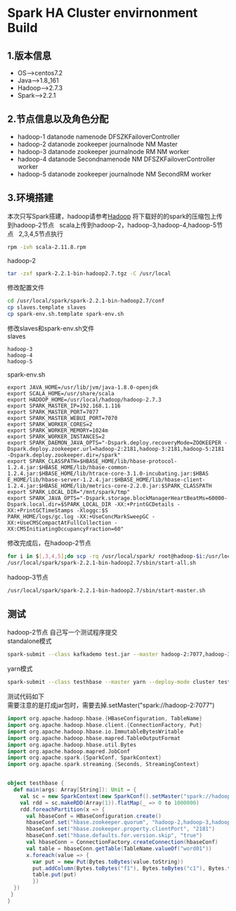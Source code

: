 Spark HA Cluster envirnonment Build  
===  

1.版本信息  
---
* OS-->centos7.2
* Java-->1.8_161
* Hadoop-->2.7.3
* Spark-->2.2.1  

2.节点信息以及角色分配   
---
* hadoop-1 datanode namenode DFSZKFailoverController 
* hadoop-2 datanode zookeeper journalnode NM Master
* hadoop-3 datanode zookeeper journalnode RM NM worker  
* hadoop-4 datanode Secondnamenode NM DFSZKFailoverController worker  
* hadoop-5 datanode zookeeper journalnode NM SecondRM worker  

3.环境搭建  
---
本次只写Spark搭建，hadoop请参考[Hadoop](../Hadoop/README.md)
将下载好的的spark的压缩包上传到hadoop-2节点  
scala上传到hadoop-2，hadoop-3,hadoop-4,hadoop-5节点  
2,3,4,5节点执行  

```bash
rpm -ivh scala-2.11.8.rpm
```

hadoop-2  

```bash
tar -zxf spark-2.2.1-bin-hadoop2.7.tgz -C /usr/local
```

修改配置文件  

```bash
cd /usr/local/spark/spark-2.2.1-bin-hadoop2.7/conf
cp slaves.template slaves
cp spark-env.sh.template spark-env.sh  
```

修改slaves和spark-env.sh文件  
slaves  

```vim
hadoop-3
hadoop-4
hadoop-5
```

spark-env.sh

```vim
export JAVA_HOME=/usr/lib/jvm/java-1.8.0-openjdk
export SCALA_HOME=/usr/share/scala  
export HADOOP_HOME=/usr/local/hadoop/hadoop-2.7.3
export SPARK_MASTER_IP=192.168.1.116
export SPARK_MASTER_PORT=7077  
export SPARK_MASTER_WEBUI_PORT=7070  
export SPARK_WORKER_CORES=2  
export SPARK_WORKER_MEMORY=1024m  
export SPARK_WORKER_INSTANCES=2
export SPARK_DAEMON_JAVA_OPTS="-Dspark.deploy.recoveryMode=ZOOKEEPER -Dspark.deploy.zookeeper.url=hadoop-2:2181,hadoop-3:2181,hadoop-5:2181 -Dspark.deploy.zookeeper.dir=/spark"
export SPARK_CLASSPATH=$HBASE_HOME/lib/hbase-protocol-1.2.4.jar:$HBASE_HOME/lib/hbase-common-1.2.4.jar:$HBASE_HOME/lib/htrace-core-3.1.0-incubating.jar:$HBAS
E_HOME/lib/hbase-server-1.2.4.jar:$HBASE_HOME/lib/hbase-client-1.2.4.jar:$HBASE_HOME/lib/metrics-core-2.2.0.jar:$SPARK_CLASSPATH  
export SPARK_LOCAL_DIR="/mnt/spark/tmp"  
export SPARK_JAVA_OPTS="-Dspark.storage.blockManagerHeartBeatMs=60000-Dspark.local.dir=$SPARK_LOCAL_DIR -XX:+PrintGCDetails -XX:+PrintGCTimeStamps -Xloggc:$S
PARK_HOME/logs/gc.log -XX:+UseConcMarkSweepGC -XX:+UseCMSCompactAtFullCollection -XX:CMSInitiatingOccupancyFraction=60"
```

修改完成后，在hadoop-2节点  

```bash
for i in $[,3,4,5];do scp -rq /usr/local/spark/ root@hadoop-$i:/usr/local/;done
/usr/local/spark/spark-2.2.1-bin-hadoop2.7/sbin/start-all.sh
```
hadoop-3节点  
```bash
/usr/local/spark/spark-2.2.1-bin-hadoop2.7/sbin/start-master.sh
```  

测试  
---  


hadoop-2节点
自己写一个测试程序提交  
standalone模式

```bash
spark-submit --class kafkademo test.jar --master hadoop-2:7077,hadoop-3:7077
```

yarn模式  
```bash
spark-submit --class testhbase --master yarn --deploy-mode cluster test.jar
```

测试代码如下  
需要注意的是打成jar包时，需要去掉.setMaster("spark://hadoop-2:7077")  

```scala
import org.apache.hadoop.hbase.{HBaseConfiguration, TableName}
import org.apache.hadoop.hbase.client.{ConnectionFactory, Put}
import org.apache.hadoop.hbase.io.ImmutableBytesWritable
import org.apache.hadoop.hbase.mapred.TableOutputFormat
import org.apache.hadoop.hbase.util.Bytes
import org.apache.hadoop.mapred.JobConf
import org.apache.spark.{SparkConf, SparkContext}
import org.apache.spark.streaming.{Seconds, StreamingContext}


object testhbase {
  def main(args: Array[String]): Unit = {
    val sc = new SparkContext(new SparkConf().setMaster("spark://hadoop-2:7077").setAppName("hbase"))
    val rdd = sc.makeRDD(Array(1)).flatMap(_ => 0 to 1000000)
    rdd.foreachPartition(x => {
      val hbaseConf = HBaseConfiguration.create()
      hbaseConf.set("hbase.zookeeper.quorum", "hadoop-2,hadoop-3,hadoop-5")
      hbaseConf.set("hbase.zookeeper.property.clientPort", "2181")
      hbaseConf.set("hbase.defaults.for.version.skip", "true")
      val hbaseConn = ConnectionFactory.createConnection(hbaseConf)
      val table = hbaseConn.getTable(TableName.valueOf("word01"))
      x.foreach(value => {
        var put = new Put(Bytes.toBytes(value.toString))
        put.addColumn(Bytes.toBytes("f1"), Bytes.toBytes("c1"), Bytes.toBytes(value.toString))
        table.put(put)
        })
  })
 }
}
```



